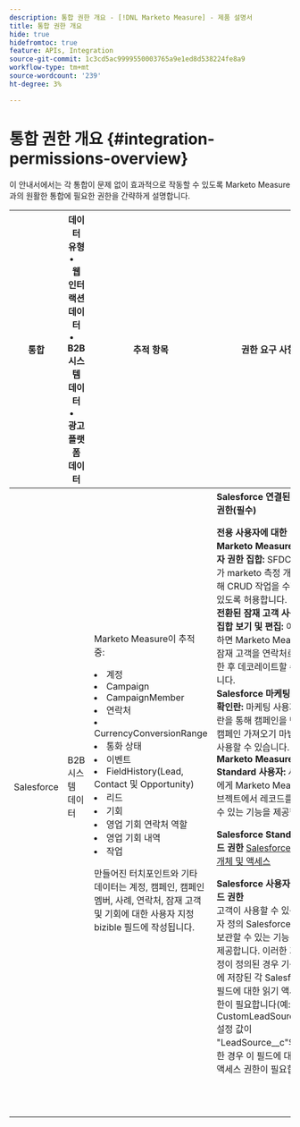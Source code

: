 ```yaml
---
description: 통합 권한 개요 - [!DNL Marketo Measure] - 제품 설명서
title: 통합 권한 개요
hide: true
hidefromtoc: true
feature: APIs, Integration
source-git-commit: 1c3cd5ac9999550003765a9e1ed8d538224fe8a9
workflow-type: tm+mt
source-wordcount: '239'
ht-degree: 3%

---
```


# 통합 권한 개요 {#integration-permissions-overview}

이 안내서에서는 각 통합이 문제 없이 효과적으로 작동할 수 있도록 Marketo Measure과의 원활한 통합에 필요한 권한을 간략하게 설명합니다.

<table>
<thead>
  <tr>
    <th style="width:10%">통합</th>
    <th style="width:20%">데이터 유형
    <li>웹 인터랙션 데이터</li>
    <li>B2B 시스템 데이터</li>
    <li>광고 플랫폼 데이터</li></th>
    <th style="width:30%">추적 항목</th>
    <th style="width:40%">권한 요구 사항</th>
  </tr>
</thead>
<tbody>
  <tr>
    <td>Salesforce</td>
    <td>B2B 시스템 데이터    
</td>
    <td>Marketo Measure이 추적 중:
    <p>
    <li>계정</li>
    <li>Campaign</li>
    <li>CampaignMember</li>
    <li>연락처</li>
    <li>CurrencyConversionRange</li>
    <li>통화 상태</li>
    <li>이벤트</li>
    <li>FieldHistory(Lead, Contact 및 Opportunity)</li>
    <li>리드</li>
    <li>기회</li>
    <li>영업 기회 연락처 역할</li>
    <li>영업 기회 내역</li>
    <li>작업</li>
<p>
만들어진 터치포인트와 기타 데이터는 계정, 캠페인, 캠페인 멤버, 사례, 연락처, 잠재 고객 및 기회에 대한 사용자 지정 bizible 필드에 작성됩니다.</td>
    <td><b>Salesforce 연결된 사용자 권한(필수)</b>
    <p>
    <b>전용 사용자에 대한 Marketo Measure 관리자 권한 집합:</b> SFDC 관리자가 marketo 측정 개체에 대해 CRUD 작업을 수행할 수 있도록 허용합니다.
    <br>
    <b>전환된 잠재 고객 사용 권한 집합 보기 및 편집:</b> 이렇게 하면 Marketo Measure은 잠재 고객을 연락처로 전환한 후 데코레이트할 수 있습니다.
    <br>
    <b>Salesforce 마케팅 사용자 확인란:</b> 마케팅 사용자 확인란을 통해 캠페인을 만들고 캠페인 가져오기 마법사를 사용할 수 있습니다.
    <br>
    <b>Marketo Measure Standard 사용자:</b> 사용자에게 Marketo Measure 오브젝트에서 레코드를 읽을 수 있는 기능을 제공합니다.
    <p>
    <b>Salesforce Standard 필드 권한</b>
    <a href="/help/configuration-and-setup/marketo-measure-and-salesforce/how-marketo-measure-and-salesforce-interact.md">Salesforce 표준 개체 및 액세스</a>
    <p>
    <b>Salesforce 사용자 지정 필드 권한</b>
    <br>
    고객이 사용할 수 있는 사용자 정의 Salesforce 필드를 보관할 수 있는 기능 설정을 제공합니다. 이러한 기능 설정이 정의된 경우 기능 설정에 저장된 각 Salesforce 필드에 대한 읽기 액세스 권한이 필요합니다(예: CustomLeadSourceField 설정 값이 "LeadSource__c"와 동일한 경우 이 필드에 대한 읽기 액세스 권한이 필요합니다).
    </td>
  </tr>
  <tr>
    <td></td>
    <td></td>
    <td></td>
    <td></td>
  </tr>
  <tr>
    <td></td>
    <td></td>
    <td></td>
    <td></td>
  </tr>
  <tr>
    <td></td>
    <td></td>
    <td></td>
    <td></td>
  </tr>
  <tr>
    <td></td>
    <td></td>
    <td></td>
    <td></td>
  </tr>
  <tr>
    <td></td>
    <td></td>
    <td></td>
    <td></td>
  </tr>
  <tr>
    <td></td>
    <td></td>
    <td></td>
    <td></td>
  </tr>
  <tr>
    <td></td>
    <td></td>
    <td></td>
    <td></td>
  </tr>
  <tr>
    <td></td>
    <td></td>
    <td></td>
    <td></td>
  </tr>
  <tr>
    <td></td>
    <td></td>
    <td></td>
    <td></td>
  </tr>
</tbody>
</table>
